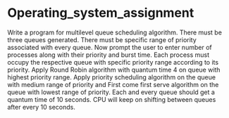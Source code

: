 # Operating_system_assignment

Write a program for multilevel queue scheduling algorithm. There must be three queues
generated. There must be specific range of priority associated with every queue. Now prompt the
user to enter number of processes along with their priority and burst time. Each process must
occupy the respective queue with specific priority range according to its priority. Apply Round
Robin algorithm with quantum time 4 on queue with highest priority range. Apply priority
scheduling algorithm on the queue with medium range of priority and First come first serve
algorithm on the queue with lowest range of priority. Each and every queue should get a quantum
time of 10 seconds. CPU will keep on shifting between queues after every 10 seconds. 
